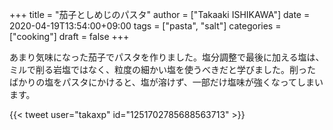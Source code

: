 +++
title = "茄子としめじのパスタ"
author = ["Takaaki ISHIKAWA"]
date = 2020-04-19T13:54:00+09:00
tags = ["pasta", "salt"]
categories = ["cooking"]
draft = false
+++

あまり気味になった茄子でパスタを作りました。塩分調整で最後に加える塩は、ミルで削る岩塩ではなく、粒度の細かい塩を使うべきだと学びました。削ったばかりの塩をパスタにかけると、塩が溶けず、一部だけ塩味が強くなってしまいます。  

{{< tweet user="takaxp" id="1251702785688563713" >}}